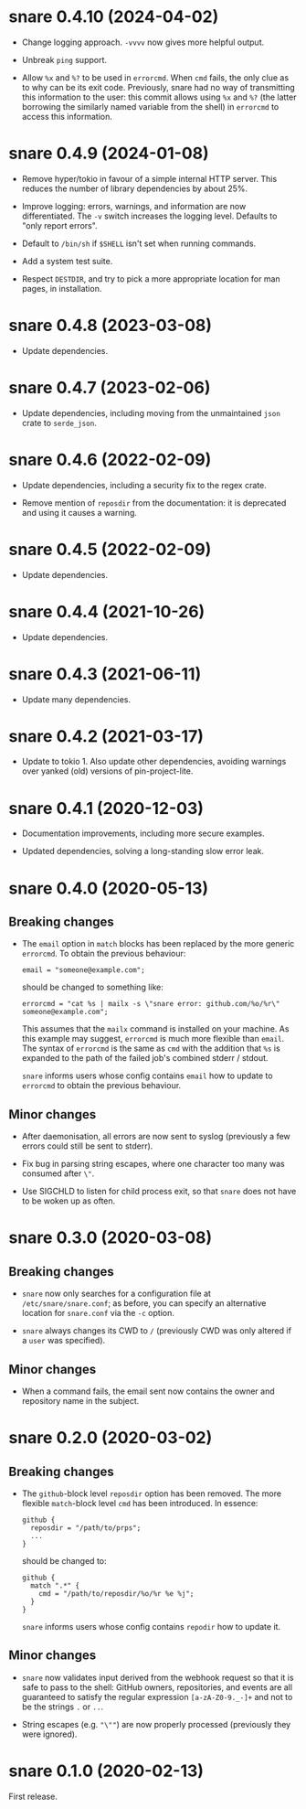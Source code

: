 # snare 0.4.10 (2024-04-02)

* Change logging approach. `-vvvv` now gives more helpful output.

* Unbreak `ping` support.

* Allow `%x` and `%?` to be used in `errorcmd`. When `cmd` fails, the only clue
  as to why can be its exit code. Previously, snare had no way of transmitting
  this information to the user: this commit allows using `%x` and `%?` (the
  latter borrowing the similarly named variable from the shell) in `errorcmd`
  to access this information.


# snare 0.4.9 (2024-01-08)

* Remove hyper/tokio in favour of a simple internal HTTP server. This
  reduces the number of library dependencies by about 25%.

* Improve logging: errors, warnings, and information are now differentiated.
  The `-v` switch increases the logging level. Defaults to "only report
  errors".

* Default to `/bin/sh` if `$SHELL` isn't set when running commands.

* Add a system test suite.

* Respect `DESTDIR`, and try to pick a more appropriate location for man pages,
  in installation.


# snare 0.4.8 (2023-03-08)

* Update dependencies.


# snare 0.4.7 (2023-02-06)

* Update dependencies, including moving from the unmaintained `json` crate to `serde_json`.


# snare 0.4.6 (2022-02-09)

* Update dependencies, including a security fix to the regex crate.

* Remove mention of `reposdir` from the documentation: it is deprecated and
  using it causes a warning.


# snare 0.4.5 (2022-02-09)

* Update dependencies.


# snare 0.4.4 (2021-10-26)

* Update dependencies.


# snare 0.4.3 (2021-06-11)

* Update many dependencies.


# snare 0.4.2 (2021-03-17)

* Update to tokio 1. Also update other dependencies, avoiding warnings over
  yanked (old) versions of pin-project-lite.


# snare 0.4.1 (2020-12-03)

* Documentation improvements, including more secure examples.

* Updated dependencies, solving a long-standing slow error leak.


# snare 0.4.0 (2020-05-13)

## Breaking changes

* The `email` option in `match` blocks has been replaced by the more generic
  `errorcmd`. To obtain the previous behaviour:

    ```
    email = "someone@example.com";
    ```

  should be changed to something like:

    ```
    errorcmd = "cat %s | mailx -s \"snare error: github.com/%o/%r\" someone@example.com";
    ```

  This assumes that the `mailx` command is installed on your machine.  As this
  example may suggest, `errorcmd` is much more flexible than `email`.  The
  syntax of `errorcmd` is the same as `cmd` with the addition that `%s` is
  expanded to the path of the failed job's combined stderr / stdout.

  `snare` informs users whose config contains `email` how to update to
  `errorcmd` to obtain the previous behaviour.

## Minor changes

* After daemonisation, all errors are now sent to syslog (previously a few
  errors could still be sent to stderr).

* Fix bug in parsing string escapes, where one character too many was
  consumed after `\"`.

* Use SIGCHLD to listen for child process exit, so that `snare` does not have
  to be woken up as often.



# snare 0.3.0 (2020-03-08)

## Breaking changes

* `snare` now only searches for a configuration file at
  `/etc/snare/snare.conf`; as before, you can specify an alternative location
  for `snare.conf` via the `-c` option.

* `snare` always changes its CWD to `/` (previously CWD was only altered if a
  `user` was specified).


## Minor changes

* When a command fails, the email sent now contains the owner and repository
  name in the subject.


# snare 0.2.0 (2020-03-02)

## Breaking changes

* The `github`-block level `reposdir` option has been removed. The more
  flexible `match`-block level `cmd` has been introduced. In essence:

    ```
    github {
      reposdir = "/path/to/prps";
      ...
    }
    ```

  should be changed to:

    ```
    github {
      match ".*" {
        cmd = "/path/to/reposdir/%o/%r %e %j";
      }
    }
    ```

  `snare` informs users whose config contains `repodir` how to update it.


## Minor changes

* `snare` now validates input derived from the webhook request so that it is
  safe to pass to the shell: GitHub owners, repositories, and events are all
  guaranteed to satisfy the regular expression `[a-zA-Z0-9._-]+` and not to be
  the strings `.` or `..`.

* String escapes (e.g. `"\""`) are now properly processed (previously they were
  ignored).


# snare 0.1.0 (2020-02-13)

First release.
